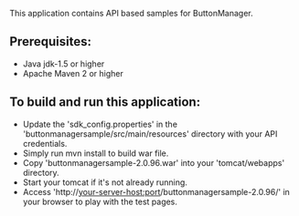 This application contains API based samples for ButtonManager. 

Prerequisites:
---------------
*	Java jdk-1.5 or higher
*	Apache Maven 2 or higher

To build and run this application:
----------------------------------

*   Update the 'sdk_config.properties' in the 'buttonmanagersample/src/main/resources' directory with your API credentials.
*	Simply run mvn install to build war file.
*	Copy 'buttonmanagersample-2.0.96.war' into your 'tomcat/webapps' directory.
*	Start your tomcat if it's not already running.
*	Access 'http://<your-server-host:port>/buttonmanagersample-2.0.96/' in your browser to play with the test pages.